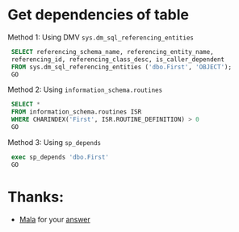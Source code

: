 # Get dependencies of table

Method 1: Using DMV ```sys.dm_sql_referencing_entities```

```sql
 SELECT referencing_schema_name, referencing_entity_name,
 referencing_id, referencing_class_desc, is_caller_dependent
 FROM sys.dm_sql_referencing_entities ('dbo.First', 'OBJECT');
 GO
```

Method 2: Using ```information_schema.routines```

```sql
 SELECT *
 FROM information_schema.routines ISR
 WHERE CHARINDEX('First', ISR.ROUTINE_DEFINITION) > 0
 GO
```

Method 3: Using ```sp_depends```

```sql
 exec sp_depends 'dbo.First'
 GO
```

# Thanks: 
* [Mala](https://stackoverflow.com/users/3296844/maMala) for your [answer](https://stackoverflow.com/a/22005907)